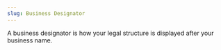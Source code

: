 ```yaml
---
slug: Business Designator
---
```

A business designator is how your legal structure is displayed after your business name.